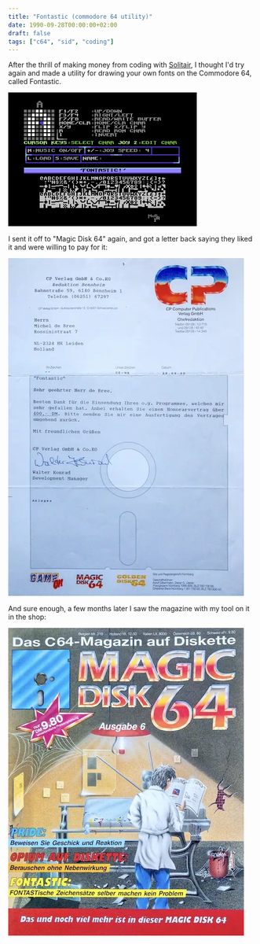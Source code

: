 ```yaml
---
title: "Fontastic (commodore 64 utility)"
date: 1990-09-28T00:00:00+02:00
draft: false
tags: ["c64", "sid", "coding"]
---
```


After the thrill of making money from coding with [Solitair](/posts/solitair),
I thought I'd try again and made a utility for drawing your own fonts on the
Commodore 64, called Fontastic.

![Screenshot of Fontastic](fontastic.webp)

I sent it off to "Magic Disk 64" again, and got a letter back saying they liked
it and were willing to pay for it:

![Letter from Magic Disk 64 magazine](fontastic_letter.webp)

And sure enough, a few months later I saw the magazine with my tool on it in the
shop:

![Magic Disk 64 magazine cover](magic_disk_6_1991.webp)
